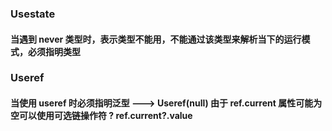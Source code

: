 ### Usestate

#### 当遇到 never 类型时，表示类型不能用，不能通过该类型来解析当下的运行模式，必须指明类型

### Useref

#### 当使用 useref 时必须指明泛型 ---> Useref<HTMLInputElement>(null) 由于 ref.current 属性可能为空可以使用可选链操作符 ? ref.current?.value
